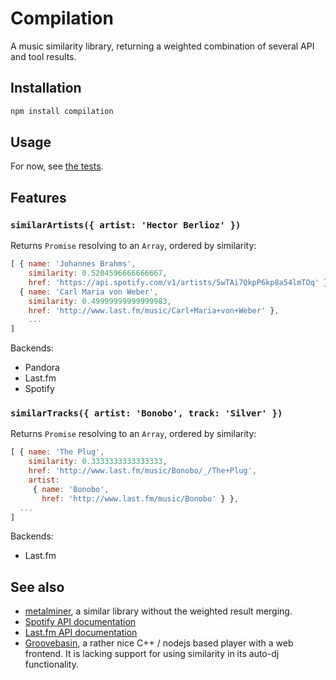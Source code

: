 # Compilation
A music similarity library, returning a weighted combination of several API and tool results.

## Installation

```bash
npm install compilation
```

## Usage

For now, see [the tests](test/index.js).

## Features

### `similarArtists({ artist: 'Hector Berlioz' })`

Returns `Promise` resolving to an `Array`, ordered by similarity:

```javascript
[ { name: 'Johannes Brahms',
    similarity: 0.5204596666666667,
    href: 'https://api.spotify.com/v1/artists/5wTAi7QkpP6kp8a54lmTOq' },
  { name: 'Carl Maria von Weber',
    similarity: 0.49999999999999983,
    href: 'http://www.last.fm/music/Carl+Maria+von+Weber' },
	...
]
```

Backends:
- Pandora
- Last.fm
- Spotify

### `similarTracks({ artist: 'Bonobo', track: 'Silver' })`

Returns `Promise` resolving to an `Array`, ordered by similarity:

```javascript
[ { name: 'The Plug',
    similarity: 0.3333333333333333,
    href: 'http://www.last.fm/music/Bonobo/_/The+Plug',
    artist: 
     { name: 'Bonobo',
       href: 'http://www.last.fm/music/Bonobo' } },
  ...
]
```

Backends:
- Last.fm

## See also
- [metalminer](https://github.com/sjaak666/metalminer), a similar library
    without the weighted result merging.
- [Spotify API documentation](https://developer.spotify.com/web-api/)
- [Last.fm API documentation](http://www.last.fm/api/show/artist.getSimilar)
- [Groovebasin](https://github.com/andrewrk/groovebasin), a rather nice
    C++ / nodejs based player with a web frontend. It is lacking support for
    using similarity in its auto-dj functionality.
